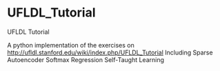 UFLDL_Tutorial
=================

UFLDL Tutorial

A python implementation of the exercises on http://ufldl.stanford.edu/wiki/index.php/UFLDL_Tutorial
Including
Sparse Autoencoder
Softmax Regression
Self-Taught Learning